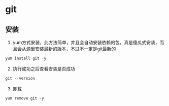 # git

## 安装

1. yum方式安装，此方法简单，并且会自动安装依赖的包，真是傻瓜式安装，而且会从源里安装最新的版本，不过不一定是git最新的

 ```powerShell
yum install git -y
 ```

2. 执行成功之后查看安装是否成功

```powershell
git --version
```

3. 卸载

```powershell
yum remove git -y
```
